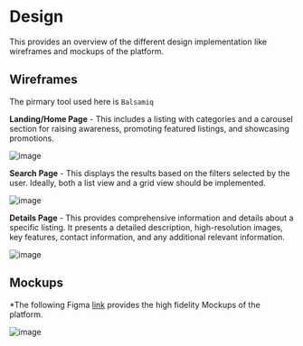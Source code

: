 # Design

This provides an overview of the different design implementation like wireframes and mockups of the platform.

## Wireframes
The pirmary tool used here is `Balsamiq`

**Landing/Home Page** - This includes a listing with categories and a carousel section for raising awareness, promoting featured listings, and showcasing promotions.

![image](https://github.com/ausome-maps/TherapEase/assets/100111511/34fdcd65-595d-49cf-a035-c605f091907f)

**Search Page** - This displays the results based on the filters selected by the user. Ideally, both a list view and a grid view should be implemented.

![image](https://github.com/ausome-maps/TherapEase/assets/100111511/c64fdc9c-d391-42ad-b911-d24958fe46a0)

**Details Page** - This provides comprehensive information and details about a specific listing. It presents a detailed description, high-resolution images, key features, contact information, and any additional relevant information.

![image](https://github.com/ausome-maps/TherapEase/assets/100111511/2092b467-c61b-47fa-ab96-8050b01128a9)

## Mockups
*The following Figma [link](https://www.figma.com/file/lHUseJ3b5oD69oSqFICihp/Therapease---Main?type=design&node-id=1%3A2&mode=design&t=Th32aHU2h2gDRqeD-1) provides the high fidelity Mockups of the platform.

![image](https://github.com/ausome-maps/TherapEase/assets/6139863/92b135da-c011-4151-9a39-334abbe9d92b)
